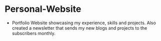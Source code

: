 # Personal-Website
- Portfolio Website showcasing my experience, skills and projects. Also created a newsletter that sends my new blogs and projects to the subscribers monthly.
